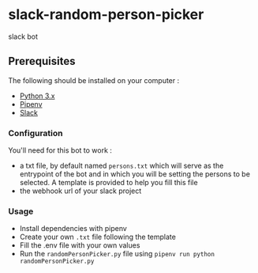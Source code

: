 # slack-random-person-picker

slack bot

## Prerequisites

The following should be installed on your computer :

-   [Python 3.x](https://www.python.org/)
-   [Pipenv](https://pipenv.pypa.io/en/latest/)
-   [Slack](https://slack.com)

### Configuration

You'll need for this bot to work :

-   a txt file, by default named `persons.txt` which will serve as the entrypoint of the bot and in which you will be setting the persons to be selected. A template is provided to help you fill this file
-   the webhook url of your slack project

### Usage

-   Install dependencies with pipenv
-   Create your own `.txt` file following the template
-   Fill the .env file with your own values
-   Run the `randomPersonPicker.py` file using `pipenv run python randomPersonPicker.py`
